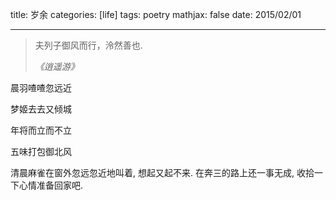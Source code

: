 title: 岁余
categories: [life]
tags: poetry
mathjax: false
date: 2015/02/01

---
> 夫列子御风而行，泠然善也. 
>
> <cite>《逍遥游》</cite>

晨羽喳喳忽远近

梦姬去去又倾城

年将而立而不立

五味打包御北风

清晨麻雀在窗外忽远忽近地叫着, 想起又起不来. 在奔三的路上还一事无成, 收拾一下心情准备回家吧.